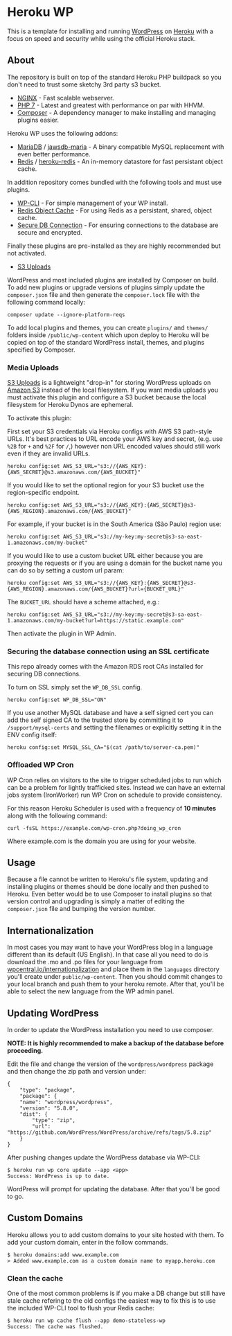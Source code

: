 # Heroku WP

This is a template for installing and running [WordPress](http://wordpress.org/) on [Heroku](http://www.heroku.com/) with a focus on speed and security while using the official Heroku stack.

## About

The repository is built on top of the standard Heroku PHP buildpack so you don't need to trust some sketchy 3rd party s3 bucket.

- [NGINX](http://nginx.org) - Fast scalable webserver.
- [PHP 7](http://php.net) - Latest and greatest with performance on par with HHVM.
- [Composer](https://getcomposer.org) - A dependency manager to make installing and managing plugins easier.

Heroku WP uses the following addons:

- [MariaDB](https://mariadb.org) / [jawsdb-maria](https://elements.heroku.com/addons/jawsdb-maria) - A binary compatible MySQL replacement with even better performance.
- [Redis](http://redis.io) / [heroku-redis](https://elements.heroku.com/addons/heroku-redis) - An in-memory datastore for fast persistant object cache.

In addition repository comes bundled with the following tools and must use plugins.

- [WP-CLI](http://wp-cli.org) - For simple management of your WP install.
- [Redis Object Cache](http://wordpress.org/plugins/redis-cache) - For using Redis as a persistant, shared, object cache.
- [Secure DB Connection](http://wordpress.org/plugins/secure-db-connection) - For ensuring connections to the database are secure and encrypted.

Finally these plugins are pre-installed as they are highly recommended but not activated.

- [S3 Uploads](https://github.com/humanmade/S3-Uploads)

WordPress and most included plugins are installed by Composer on build. To add new plugins or upgrade versions of plugins simply update the `composer.json` file and then generate the `composer.lock` file with the following command locally:

    composer update --ignore-platform-reqs

To add local plugins and themes, you can create `plugins/` and `themes/` folders inside `/public/wp-content` which upon deploy to Heroku will be copied on top of the standard WordPress install, themes, and plugins specified by Composer.

### Media Uploads

[S3 Uploads](https://github.com/humanmade/S3-Uploads) is a lightweight "drop-in" for storing WordPress uploads on [Amazon S3](http://aws.amazon.com/s3) instead of the local filesystem. If you want media uploads you must activate this plugin and configure a S3 bucket because the local filesystem for Heroku Dynos are ephemeral.

To activate this plugin:

First set your S3 credentials via Heroku configs with AWS S3 path-style URLs. It's best practices to URL encode your AWS key and secret, (e.g. use `%2B` for `+` and `%2F` for `/`,) however non URL encoded values should still work even if they are invalid URLs.

    heroku config:set AWS_S3_URL="s3://{AWS_KEY}:{AWS_SECRET}@s3.amazonaws.com/{AWS_BUCKET}"

If you would like to set the optional region for your S3 bucket use the region-specific endpoint.

    heroku config:set AWS_S3_URL="s3://{AWS_KEY}:{AWS_SECRET}@s3-{AWS_REGION}.amazonaws.com/{AWS_BUCKET}"

For example, if your bucket is in the South America (São Paulo) region use:

    heroku config:set AWS_S3_URL="s3://my-key:my-secret@s3-sa-east-1.amazonaws.com/my-bucket"

If you would like to use a custom bucket URL either because you are proxying the requests or if you are using a domain for the bucket name you can do so by setting a custom url param:

    heroku config:set AWS_S3_URL="s3://{AWS_KEY}:{AWS_SECRET}@s3-{AWS_REGION}.amazonaws.com/{AWS_BUCKET}?url={BUCKET_URL}"

The `BUCKET_URL` should have a scheme attached, e.g.:

    heroku config:set AWS_S3_URL="s3://my-key:my-secret@s3-sa-east-1.amazonaws.com/my-bucket?url=https://static.example.com"

Then activate the plugin in WP Admin.

### Securing the database connection using an SSL certificate

This repo already comes with the Amazon RDS root CAs installed for securing DB connections.

To turn on SSL simply set the `WP_DB_SSL` config.

    heroku config:set WP_DB_SSL="ON"

If you use another MySQL database and have a self signed cert you can add the self signed CA to the trusted store by committing it to `/support/mysql-certs` and setting the filenames or explicitly setting it in the ENV config itself:

    heroku config:set MYSQL_SSL_CA="$(cat /path/to/server-ca.pem)"

### Offloaded WP Cron

WP Cron relies on visitors to the site to trigger scheduled jobs to run which can be a problem for lightly trafficked sites. Instead we can have an external jobs system (IronWorker) run WP Cron on schedule to provide consistency.

For this reason Heroku Scheduler is used with a frequency of **10 minutes** along with the following command:

    curl -fsSL https://example.com/wp-cron.php?doing_wp_cron

Where example.com is the domain you are using for your website.

## Usage

Because a file cannot be written to Heroku's file system, updating and installing plugins or themes should be done locally and then pushed to Heroku. Even better would be to use Composer to install plugins so that version control and upgrading is simply a matter of editing the `composer.json` file and bumping the version number.

## Internationalization

In most cases you may want to have your WordPress blog in a language different than its default (US English). In that case all you need to do is download the .mo and .po files for your language from [wpcentral.io/internationalization](http://wpcentral.io/internationalization/) and place them in the `languages` directory you'll create under `public/wp-content`. Then you should commit changes to your local branch and push them to your heroku remote. After that, you'll be able to select the new language from the WP admin panel.

## Updating WordPress

In order to update the WordPress installation you need to use composer.

**NOTE: It is highly recommended to make a backup of the database before proceeding.**

Edit the file and change the version of the `wordpress/wordpress` package and then change the zip path and version under:

    {
        "type": "package",
        "package": {
        "name": "wordpress/wordpress",
        "version": "5.8.0",
        "dist": {
            "type": "zip",
            "url": "https://github.com/WordPress/WordPress/archive/refs/tags/5.8.zip"
        }
    }

After pushing changes update the WordPress database via WP-CLI:

    $ heroku run wp core update --app <app>
    Success: WordPress is up to date.

WordPress will prompt for updating the database. After that you'll be good to go.

## Custom Domains

Heroku allows you to add custom domains to your site hosted with them. To add your custom domain, enter in the follow commands.

    $ heroku domains:add www.example.com
    > Added www.example.com as a custom domain name to myapp.heroku.com

### Clean the cache

One of the most common problems is if you make a DB change but still have stale cache refering to the old configs the easiest way to fix this is to use the included WP-CLI tool to flush your Redis cache:

    $ heroku run wp cache flush --app demo-stateless-wp
    Success: The cache was flushed.
